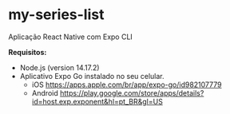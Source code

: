 # my-series-list
Aplicação React Native com Expo CLI

**Requisitos:**
 - Node.js (version 14.17.2)
 - Aplicativo Expo Go instalado no seu celular.
    - iOS https://apps.apple.com/br/app/expo-go/id982107779
    - Android https://play.google.com/store/apps/details?id=host.exp.exponent&hl=pt_BR&gl=US
